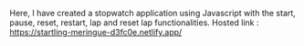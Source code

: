 Here, I have created a stopwatch application using Javascript with the start, pause, reset, restart, lap and reset lap functionalities.
Hosted link : https://startling-meringue-d3fc0e.netlify.app/
